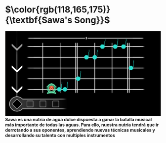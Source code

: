 # $\color{rgb(118,165,175)} {\textbf{Sawa's Song}}$
![Screenshot of Sawa's Song game](assets/img/Sawa'sSongGameImage.png)
${\textbf{
Sawa es una nutria de agua dulce dispuesta a ganar la batalla musical más importante de todas las aguas. 
}}$
${\textbf{
Para ello, nuestra nutria tendrá que ir derrotando a sus oponentes, aprendiendo nuevas técnicas musicales y desarrollando su 
}}$
${\textbf{
talento con multiples instrumentos
}}$
